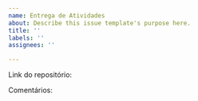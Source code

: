 ```yaml
---
name: Entrega de Atividades
about: Describe this issue template's purpose here.
title: ''
labels: ''
assignees: ''

---
```


Link do repositório:


Comentários:

